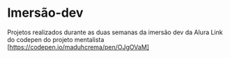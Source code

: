 # Imersão-dev
Projetos realizados durante as duas semanas da imersão dev da Alura
Link do codepen do projeto  mentalista [https://codepen.io/maduhcrema/pen/OJgOVaM]
